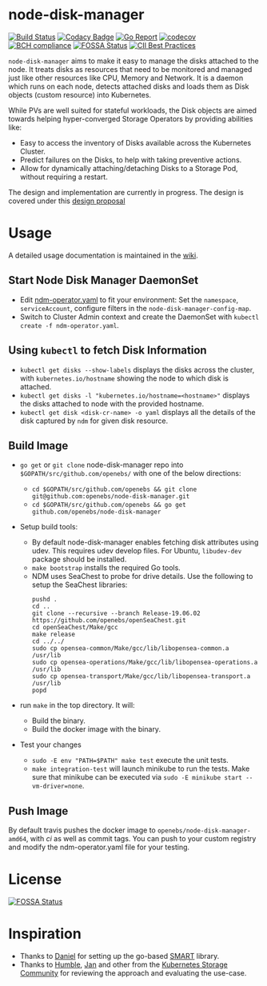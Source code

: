 # node-disk-manager

[![Build Status](https://travis-ci.org/openebs/node-disk-manager.svg?branch=master)](https://travis-ci.org/openebs/node-disk-manager)
[![Codacy Badge](https://api.codacy.com/project/badge/Grade/ea8d7835d7224178af058d98e5dac117)](https://www.codacy.com/app/OpenEBS/node-disk-manager?utm_source=github.com&amp;utm_medium=referral&amp;utm_content=openebs/node-disk-manager&amp;utm_campaign=Badge_Grade)
[![Go Report](https://goreportcard.com/badge/github.com/openebs/node-disk-manager)](https://goreportcard.com/report/github.com/openebs/node-disk-manager)
[![codecov](https://codecov.io/gh/openebs/node-disk-manager/branch/master/graph/badge.svg)](https://codecov.io/gh/openebs/node-disk-manager)
[![BCH compliance](https://bettercodehub.com/edge/badge/openebs/node-disk-manager?branch=master)](https://bettercodehub.com/results/openebs/node-disk-manager)
[![FOSSA Status](https://app.fossa.io/api/projects/git%2Bgithub.com%2Fopenebs%2Fnode-disk-manager.svg?type=shield)](https://app.fossa.io/projects/git%2Bgithub.com%2Fopenebs%2Fnode-disk-manager?ref=badge_shield)
[![CII Best Practices](https://bestpractices.coreinfrastructure.org/projects/1953/badge)](https://bestpractices.coreinfrastructure.org/projects/1953)

`node-disk-manager` aims to make it easy to manage the disks attached to the node. It treats disks as resources that need to be monitored and managed just like other resources like CPU, Memory and Network. It is a daemon which runs on each node, detects attached disks and loads them as Disk objects (custom resource) into Kubernetes. 

While PVs are well suited for stateful workloads, the Disk objects are aimed towards helping hyper-converged Storage Operators by providing abilities like:
- Easy to access the inventory of Disks available across the Kubernetes Cluster.
- Predict failures on the Disks, to help with taking preventive actions.
- Allow for dynamically attaching/detaching Disks to a Storage Pod, without requiring a restart.

The design and implementation are currently in progress. The design is covered under this [design proposal](./docs/design.md)

# Usage
A detailed usage documentation is maintained in the [wiki](https://github.com/openebs/node-disk-manager/wiki).

## Start Node Disk Manager DaemonSet
* Edit [ndm-operator.yaml](./ndm-operator.yaml) to fit your environment: Set the `namespace`, `serviceAccount`, configure filters in the `node-disk-manager-config-map`.
* Switch to Cluster Admin context and create the DaemonSet with `kubectl create -f ndm-operator.yaml`.

## Using `kubectl` to fetch Disk Information
* `kubectl get disks --show-labels` displays the disks across the cluster, with `kubernetes.io/hostname` showing the node to which disk is attached. 
* `kubectl get disks -l "kubernetes.io/hostname=<hostname>"` displays the disks attached to node with the provided hostname.
* `kubectl get disk <disk-cr-name> -o yaml` displays all the details of the disk captured by `ndm` for given disk resource.

## Build Image
* `go get` or `git clone` node-disk-manager repo into `$GOPATH/src/github.com/openebs/`
with one of the below directions:
  * `cd $GOPATH/src/github.com/openebs && git clone git@github.com:openebs/node-disk-manager.git`
  * `cd $GOPATH/src/github.com/openebs && go get github.com/openebs/node-disk-manager`

* Setup build tools:
  * By default node-disk-manager enables fetching disk attributes using udev. This requires udev develop files. For Ubuntu, `libudev-dev` package should be installed.
  * `make bootstrap` installs the required Go tools.
  * NDM uses SeaChest to probe for drive details. Use the following to setup the SeaChest libraries:
    ```
    pushd .
    cd ..
    git clone --recursive --branch Release-19.06.02 https://github.com/openebs/openSeaChest.git
    cd openSeaChest/Make/gcc 
    make release
    cd ../../
    sudo cp opensea-common/Make/gcc/lib/libopensea-common.a /usr/lib 
    sudo cp opensea-operations/Make/gcc/lib/libopensea-operations.a /usr/lib 
    sudo cp opensea-transport/Make/gcc/lib/libopensea-transport.a /usr/lib
    popd
    ```

* run `make` in the top directory. It will:
  * Build the binary.
  * Build the docker image with the binary.

* Test your changes
  * `sudo -E env "PATH=$PATH" make test` execute the unit tests.
  * `make integration-test` will launch minikube to run the tests. Make sure that minikube can be executed via `sudo -E minikube start --vm-driver=none`.

## Push Image
By default travis pushes the docker image to `openebs/node-disk-manager-amd64`, with *ci* as well as commit tags. 
You can push to your custom registry and modify the ndm-operator.yaml file for your testing. 

# License
[![FOSSA Status](https://app.fossa.io/api/projects/git%2Bgithub.com%2Fopenebs%2Fnode-disk-manager.svg?type=large)](https://app.fossa.io/projects/git%2Bgithub.com%2Fopenebs%2Fnode-disk-manager?ref=badge_large)

# Inspiration
* Thanks to [Daniel](https://github.com/dswarbrick) for setting up the go-based [SMART](https://github.com/dswarbrick/smart) library.
* Thanks to [Humble](https://github.com/humblec), [Jan](https://github.com/jsafrane) and other from the [Kubernetes Storage Community](https://github.com/kubernetes-incubator/external-storage/issues/736) for reviewing the approach and evaluating the use-case. 



